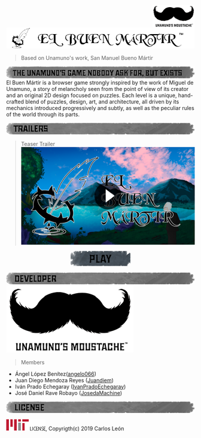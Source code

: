 <img align="right" src="./src/WebMedia/labels/mini_studio.png"/>

![GameIcon](./src/WebMedia/labels/title.png)
> Based on Unamuno's work, San Manuel Bueno Mártir

![Sinopsis](./src/WebMedia/labels/en/sinopsis.png)
El Buen Mártir is a browser game strongly inspired by the work of Miguel de Unamuno, a story of melancholy seen from the point of view of its creator
and an original 2D design focused on puzzles. Each level is a unique, hand-crafted blend of puzzles, design, art, and architecture, all driven by its 
mechanics introduced progressively and subtly, as well as the peculiar rules of the world through its parts.

![Trailer](./src/WebMedia/labels/es/trailer.png)

>Teaser Trailer
[![Teaser](./src/WebMedia/trailers/teaser.png)](https://drive.google.com/file/d/1JmyDCmapWm0sfnqwGIjEvYbEb4sLw6AI/view?usp=sharing)
<div>
	<a href = "https://angelo066.github.io/SanManuelBueno/">
		<p align = "center">
			<img src="./src/WebMedia/labels/en/play.png">
		</p>
	</a>
</div>

![Desarroladores](./src/WebMedia/labels/en/developer.png)
![logoStudio](./src/WebMedia/labels/studio.png)
> Members
- Ángel López Benítez([angelo066](https://github.com/angelo066))
- Juan Diego Mendoza Reyes ([Juandiem](https://github.com/Juandiem))
- Iván Prado Echegaray ([IvanPradoEchegaray](https://github.com/IvanPradoEchegaray))
- José Daniel Rave Robayo ([JosedaMachine](https://github.com/JosedaMachine))

![Licencia](./src/WebMedia/labels/en/license.png)

![Mit](./src/WebMedia/brands/license.png), Copyrigth(c) 2019 Carlos León

